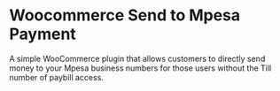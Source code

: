 # Woocommerce Send to Mpesa Payment
A simple WooCommerce plugin that allows customers to directly send money to your Mpesa business numbers for those users without the Till number of paybill access. 
